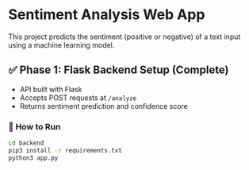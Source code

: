 # Sentiment Analysis Web App

This project predicts the sentiment (positive or negative) of a text input using a machine learning model.

## ✅ Phase 1: Flask Backend Setup (Complete)

- API built with Flask
- Accepts POST requests at `/analyze`
- Returns sentiment prediction and confidence score

### 🔧 How to Run

```bash
cd backend
pip3 install -r requirements.txt
python3 app.py
